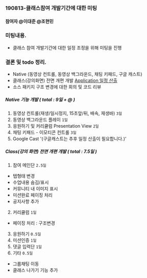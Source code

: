 ### 190813-클래스참여 개발기간에 대한 미팅

#### 참여자 @이대준 @조현민 

### 미팅내용. 
 - 클래스 참여 개발기간에 대한 일정 조정을 위해 미팅을 진행

### 결론 및 todo 정리. 
 - Native (동영상 컨트롤, 동영상 백그라운드, 채팅 키패드, 구글 캐스트)
 - 클래스(강의화면) 전면 개편 개발 [Application 일정 산출](https://github.com/jacob-modoo/modooGuide/blob/master/meeting/190813-%ED%81%B4%EB%9E%98%EC%8A%A4%EC%B0%B8%EC%97%AC%20%EA%B0%9C%EB%B0%9C%EB%AF%B8%ED%8C%85.md)
 - 소스 패키지 구조 변경에 대한 회의 및 코드 리뷰

##### Native 기능 개발 ( total : 9일 + @ )
1. 동영상 컨트롤(재생/일시정지, 15초앞/뒤, 배속, 재생바) `3일`
2. 동영상 백그라운드 플레이 `1일`
3. 응원하기 및 커리큘럼 Presentation View `2일`
4. 채팅 키패드 - 이모티콘 컨트롤 `3일`
5. Google Cast '(구글캐스트는 추후 일정 산출이 필요합니다.)'

##### Class(강의 화면) 전면 개편 개발 ( total : 7.5일 )
1. 참여 메인단 `2.5일`
- 탭형태 변경
- 수업내용 숨김/표시
- 커뮤니티 내 이미지 표시
- 미션완료 페이징 처리
- 공지사항 추가
2. 커리큘럼 `1일`
 - 페이징 처리 : 구조변경
3. 응원하기 `0.5일`
4. 미션인증 `1일`
5. 댓글 입력단 `1일`
6. 기타 `0.5일`
 - 그룹채팅 이동
 - 클래스 나가기 기능 추가
